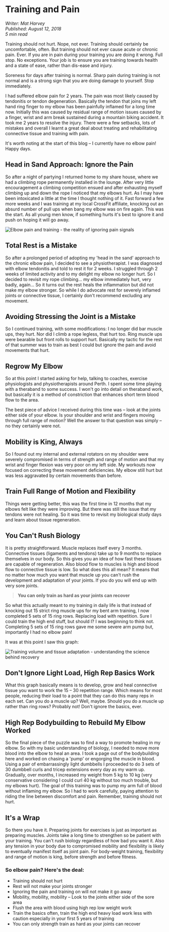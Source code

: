 # Training and Pain

*Writer: Mat Harvey*  
*Published: August 12, 2018*  
*5 min read*

Training should not hurt. Nope, not ever. Training should certainly be uncomfortable, often. But training should not ever cause acute or chronic pain. Ever. If you are in pain during your training you are doing it wrong. Full stop. No exceptions. Your job is to ensure you are training towards health and a state of ease, rather than dis-ease and injury.

Soreness for days after training is normal. Sharp pain during training is not normal and is a strong sign that you are doing damage to yourself. Stop immediately.

I had suffered elbow pain for 2 years. The pain was most likely caused by tendonitis or tendon degeneration. Basically the tendon that joins my left hand ring finger to my elbow has been painfully inflamed for a long time now. Initially this was caused by residual range of motion issues caused by a finger, wrist and arm break sustained during a mountain biking accident. It took me 2 years to resolve the injury. There were a few setbacks, lots of mistakes and overall I learnt a great deal about treating and rehabilitating connective tissue and training with pain.

It's worth noting at the start of this blog – I currently have no elbow pain! Happy days.

## Head in Sand Approach: Ignore the Pain

So after a night of partying I returned home to my share house, where we had a climbing rope permanently installed in the lounge. After very little encouragement a climbing competition ensued and after exhausting myself climbing up and down the rope I noticed that my elbows hurt. As I may have been intoxicated a little at the time I thought nothing of it. Fast forward a few more weeks and I was training at my local CrossFit affiliate, knocking out an absurd number of pull ups when bang my elbow was on fire again. This was the start. As all young men know, if something hurts it's best to ignore it and push on hoping it will go away.

![Elbow pain and training - the reality of ignoring pain signals](/blogs/trainingandpain/7232a3_25e94771b1354afa9c299724982bbd0a~mv2.avif)

## Total Rest is a Mistake

So after a prolonged period of adopting my 'head in the sand' approach to the chronic elbow pain, I decided to see a physiotherapist. I was diagnosed with elbow tendonitis and told to rest it for 2 weeks. I struggled through 2 weeks of limited activity and to my delight my elbow no longer hurt. So I decided to revisit my rope climbing… my elbow immediately hurt, very badly, again… So it turns out the rest heals the inflammation but did not make my elbow stronger. So while I do advocate rest for severely inflamed joints or connective tissue, I certainly don't recommend excluding any movement.

## Avoiding Stressing the Joint is a Mistake

So I continued training, with some modifications: I no longer did bar muscle ups, they hurt. Nor did I climb a rope legless, that hurt too. Ring muscle ups were bearable but front rolls to support hurt. Basically my tactic for the rest of that summer was to train as best I could but ignore the pain and avoid movements that hurt.

## Regrow My Elbow

So at this point I started asking for help, talking to coaches, exercise physiologists and physiotherapists around Perth. I spent some time playing with a theraband to some success. I won't go into detail on theraband work, but basically it is a method of constriction that enhances short term blood flow to the area.

The best piece of advice I received during this time was – look at the joints either side of your elbow. Is your shoulder and wrist and fingers moving through full range of motion? Well the answer to that question was simply – no they certainly were not.

## Mobility is King, Always

So I found out my internal and external rotators on my shoulder were severely compromised in terms of strength and range of motion and that my wrist and finger flexion was very poor on my left side. My workouts now focused on correcting these movement deficiencies. My elbow still hurt but was less aggravated by certain movements than before.

## Train Full Range of Motion and Flexibility

Things were getting better, this was the first time in 12 months that my elbows felt like they were improving. But there was still the issue that my tendons were not healing. So it was time to revisit my biological study days and learn about tissue regeneration.

## You Can't Rush Biology

It is pretty straightforward. Muscle replaces itself every 3 months. Connective tissues (ligaments and tendons) take up to 9 months to replace themselves in our body. So this gives you an idea of how fast these tissues are capable of regeneration. Also blood flow to muscles is high and blood flow to connective tissue is low. So what does this all mean? It means that no matter how much you want that muscle up you can't rush the development and adaptation of your joints. If you do you will end up with very sore joints.

> **You can only train as hard as your joints can recover**

So what this actually meant to my training in daily life is that instead of knocking out 15 strict ring muscle ups for my bent arm training, I now completed 5 sets of 15 ring rows. Replacing load with repetition. Sure I could train the high end stuff, but should I? I was beginning to think not. Completing 5 sets of 15 ring rows gave me some severe arm pump but, importantly I had no elbow pain!

It was at this point I saw this graph:

![Training volume and tissue adaptation - understanding the science behind recovery](/blogs/trainingandpain/7232a3_51138d685fc94ee6b00dbb00cb4dff39~mv2.avif)

## Don't Ignore Light Load, High Rep Basics Work

What this graph basically means is to develop, grow and heal connective tissue you want to work the 15 – 30 repetition range. Which means for most people, reducing their load to a point that they can do this many reps in each set. Can you do a muscle up? Well, maybe. Should you do a muscle up rather than ring rows? Probably not! Don't ignore the basics, ever.

## High Rep Bodybuilding to Rebuild My Elbow Worked

So the final piece of the puzzle was to find a way to promote healing in my elbow. So with my basic understanding of biology, I needed to move more blood into the elbow to heal an area. I took a page out of the bodybuilding here and worked on chasing a 'pump' or engorging the muscle in blood. Using a pair of embarrassingly light dumbbells I proceeded to do 3 sets of 30 dumbbell curls and tricep extensions every day as my warm up. Gradually, over months, I increased my weight from 5 kg to 10 kg (very conservative considering I could curl 40 kg without too much trouble, but my elbows hurt). The goal of this training was to pump my arm full of blood without inflaming my elbow. So I had to work carefully, paying attention to riding the line between discomfort and pain. Remember, training should not hurt.

## It's a Wrap

So there you have it. Preparing joints for exercises is just as important as preparing muscles. Joints take a long time to strengthen so be patient with your training. You can't rush biology regardless of how bad you want it. Also any tension in your body due to compromised mobility and flexibility is likely to eventually manifest itself as joint pain. For body-weight training, flexibility and range of motion is king, before strength and before fitness.

### So elbow pain? Here's the deal:

- Training should not hurt
- Rest will not make your joints stronger
- Ignoring the pain and training on will not make it go away
- Mobility, mobility, mobility – Look to the joints either side of the sore area
- Flush the area with blood using high rep low weight work
- Train the basics often, train the high end heavy load work less with caution especially in your first 5 years of training
- You can only strength train as hard as your joints can recover